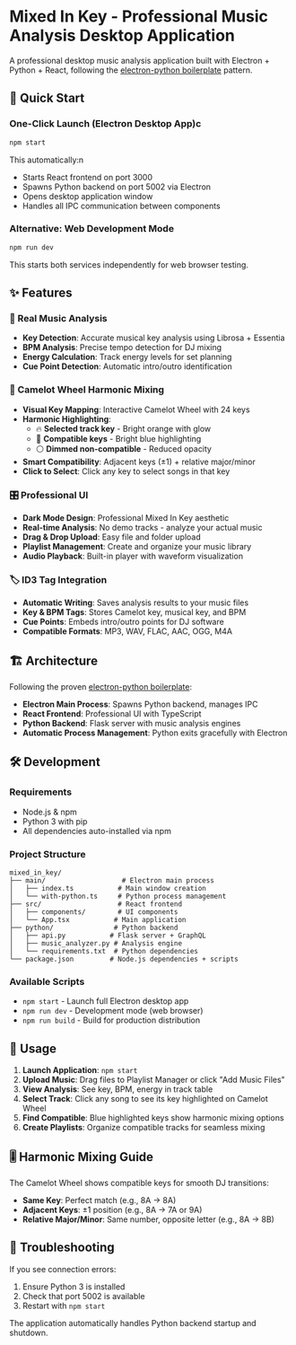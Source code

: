 # Mixed In Key - Professional Music Analysis Desktop Application

A professional desktop music analysis application built with Electron + Python + React, following the [electron-python boilerplate](n) pattern.

## 🚀 Quick Start

### One-Click Launch (Electron Desktop App)c
```bash
npm start
```
This automatically:n
- Starts React frontend on port 3000
- Spawns Python backend on port 5002 via Electron
- Opens desktop application window
- Handles all IPC communication between components

### Alternative: Web Development Mode
```bash
npm run dev
```
This starts both services independently for web browser testing.

## ✨ Features

### 🎵 Real Music Analysis
- **Key Detection**: Accurate musical key analysis using Librosa + Essentia
- **BPM Analysis**: Precise tempo detection for DJ mixing
- **Energy Calculation**: Track energy levels for set planning
- **Cue Point Detection**: Automatic intro/outro identification

### 🎡 Camelot Wheel Harmonic Mixing
- **Visual Key Mapping**: Interactive Camelot Wheel with 24 keys
- **Harmonic Highlighting**: 
  - 🔥 **Selected track key** - Bright orange with glow
  - 💙 **Compatible keys** - Bright blue highlighting
  - ⚪ **Dimmed non-compatible** - Reduced opacity
- **Smart Compatibility**: Adjacent keys (±1) + relative major/minor
- **Click to Select**: Click any key to select songs in that key

### 🎛️ Professional UI
- **Dark Mode Design**: Professional Mixed In Key aesthetic
- **Real-time Analysis**: No demo tracks - analyze your actual music
- **Drag & Drop Upload**: Easy file and folder upload
- **Playlist Management**: Create and organize your music library
- **Audio Playback**: Built-in player with waveform visualization

### 🏷️ ID3 Tag Integration
- **Automatic Writing**: Saves analysis results to your music files
- **Key & BPM Tags**: Stores Camelot key, musical key, and BPM
- **Cue Points**: Embeds intro/outro points for DJ software
- **Compatible Formats**: MP3, WAV, FLAC, AAC, OGG, M4A

## 🏗️ Architecture

Following the proven [electron-python boilerplate](https://github.com/yoDon/electron-python):

- **Electron Main Process**: Spawns Python backend, manages IPC
- **React Frontend**: Professional UI with TypeScript
- **Python Backend**: Flask server with music analysis engines
- **Automatic Process Management**: Python exits gracefully with Electron

## 🛠️ Development

### Requirements
- Node.js & npm
- Python 3 with pip
- All dependencies auto-installed via npm

### Project Structure
```
mixed_in_key/
├── main/                   # Electron main process
│   ├── index.ts           # Main window creation
│   └── with-python.ts     # Python process management
├── src/                   # React frontend
│   ├── components/        # UI components
│   └── App.tsx           # Main application
├── python/               # Python backend
│   ├── api.py           # Flask server + GraphQL
│   ├── music_analyzer.py # Analysis engine
│   └── requirements.txt  # Python dependencies
└── package.json         # Node.js dependencies + scripts
```

### Available Scripts
- `npm start` - Launch full Electron desktop app
- `npm run dev` - Development mode (web browser)
- `npm run build` - Build for production distribution

## 🎯 Usage

1. **Launch Application**: `npm start`
2. **Upload Music**: Drag files to Playlist Manager or click "Add Music Files"
3. **View Analysis**: See key, BPM, energy in track table
4. **Select Track**: Click any song to see its key highlighted on Camelot Wheel
5. **Find Compatible**: Blue highlighted keys show harmonic mixing options
6. **Create Playlists**: Organize compatible tracks for seamless mixing

## 🎚️ Harmonic Mixing Guide

The Camelot Wheel shows compatible keys for smooth DJ transitions:
- **Same Key**: Perfect match (e.g., 8A → 8A)
- **Adjacent Keys**: ±1 position (e.g., 8A → 7A or 9A)
- **Relative Major/Minor**: Same number, opposite letter (e.g., 8A → 8B)

## 🔧 Troubleshooting

If you see connection errors:
1. Ensure Python 3 is installed
2. Check that port 5002 is available
3. Restart with `npm start`

The application automatically handles Python backend startup and shutdown.